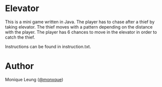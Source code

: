 # Elevator
This is a mini game written in Java. The player has to chase after a thief by taking elevator. The thief moves with a pattern depending on the distance with the player. The player has 6 chances to move in the elevator in order to catch the thief.

Instructions can be found in instruction.txt.

# Author
Monique Leung ([@monxque](https://github.com/monxque))
